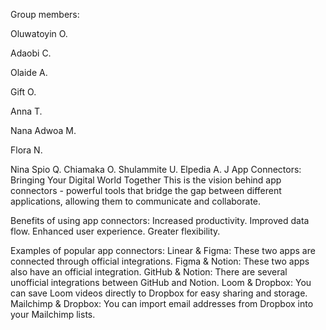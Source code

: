 Group members:

Oluwatoyin O.

Adaobi C.

Olaide A.

Gift O.

Anna T.

Nana Adwoa M.

Flora N.

Nina Spio Q.
Chiamaka O.
Shulammite U.
Elpedia A. J
  
App Connectors: Bringing Your Digital World Together
This is the vision behind app connectors - powerful tools that bridge the gap between different applications, allowing them to communicate and collaborate. 

Benefits of using app connectors:
Increased productivity.
Improved data flow.
Enhanced user experience.
Greater flexibility.

Examples of popular app connectors:
Linear & Figma: These two apps are connected through official integrations. 
Figma & Notion: These two apps also have an official integration. 
GitHub & Notion: There are several unofficial integrations between GitHub and Notion. 
Loom & Dropbox: You can save Loom videos directly to Dropbox for easy sharing and storage.
Mailchimp & Dropbox: You can import email addresses from Dropbox into your Mailchimp lists.

